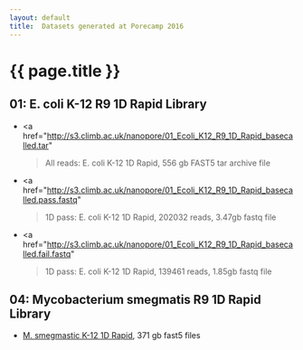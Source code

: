 ```yaml
---
layout: default
title:  Datasets generated at Porecamp 2016
---
```


# {{ page.title }}

## 01: E. coli K-12 R9 1D Rapid Library

  - <a href="http://s3.climb.ac.uk/nanopore/01_Ecoli_K12_R9_1D_Rapid_basecalled.tar" 
    >All reads: E. coli K-12 1D Rapid</a>, 556 gb FAST5 tar archive file
  - <a href="http://s3.climb.ac.uk/nanopore/01_Ecoli_K12_R9_1D_Rapid_basecalled.pass.fastq"
    >1D pass: E. coli K-12 1D Rapid</a>, 202032 reads, 3.47gb fastq file
  - <a href="http://s3.climb.ac.uk/nanopore/01_Ecoli_K12_R9_1D_Rapid_basecalled.fail.fastq"
    >1D pass: E. coli K-12 1D Rapid</a>, 139461 reads, 1.85gb fastq file

## 04: Mycobacterium smegmatis R9 1D Rapid Library

  - <a href="http://s3.climb.ac.uk/nanopore/04_Msmegmatis_R9_1D_Rapid_basecalled.tar">M. smegmastic K-12 1D Rapid</a>, 371 gb fast5 files

